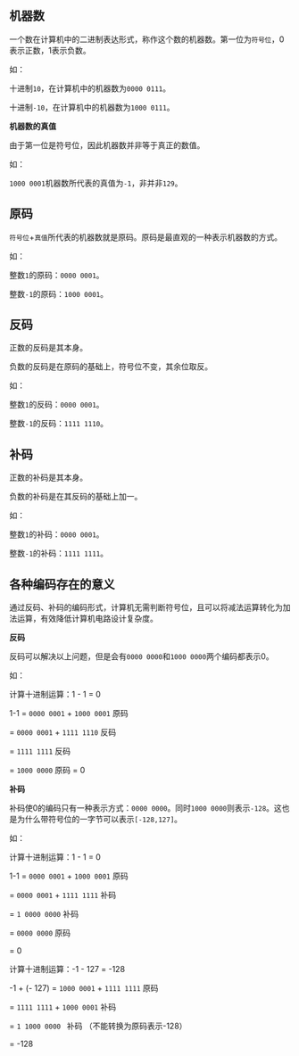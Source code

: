 ## 机器数

一个数在计算机中的二进制表达形式，称作这个数的机器数。第一位为`符号位`，0表示正数，1表示负数。

如：

十进制`10`，在计算机中的机器数为`0000 0111`。

十进制`-10`，在计算机中的机器数为`1000 0111`。

**机器数的真值**

由于第一位是符号位，因此机器数并非等于真正的数值。

如：

`1000 0001`机器数所代表的真值为`-1`，非并非`129`。



## 原码

`符号位`+`真值`所代表的机器数就是原码。原码是最直观的一种表示机器数的方式。

如：

整数`1`的原码：`0000 0001`。

整数`-1`的原码：`1000 0001`。



## 反码

正数的反码是其本身。

负数的反码是在原码的基础上，符号位不变，其余位取反。

如：

整数`1`的反码：`0000 0001`。

整数`-1`的反码：`1111 1110`。



## 补码

正数的补码是其本身。

负数的补码是在其反码的基础上加一。

如：

整数`1`的补码：`0000 0001`。

整数`-1`的补码：`1111 1111`。



## 各种编码存在的意义

通过反码、补码的编码形式，计算机无需判断符号位，且可以将减法运算转化为加法运算，有效降低计算机电路设计复杂度。



**反码**

反码可以解决以上问题，但是会有`0000 0000`和`1000 0000`两个编码都表示0。

如：

计算十进制运算：1 - 1 = 0

1-1 = `0000 0001` + `1000 0001` 原码 

= `0000 0001` + `1111 1110` 反码

= `1111 1111` 反码 

= `1000 0000` 原码  = 0



**补码**

补码使0的编码只有一种表示方式：`0000 0000`。同时`1000 0000`则表示`-128`。这也是为什么带符号位的一字节可以表示`[-128,127]`。

如：

计算十进制运算：1 - 1 = 0

1-1 = `0000 0001` + `1000 0001` 原码 

= `0000 0001` + `1111 1111` 补码

= `1 0000 0000` 补码 

= `0000 0000` 原码

= 0



计算十进制运算：-1 - 127 = -128

-1 + (- 127) = `1000 0001` + `1111 1111` 原码 

= `1111 1111` + `1000 0001` 补码

= `1 1000 0000 ` 补码 （不能转换为原码表示-128）

= -128